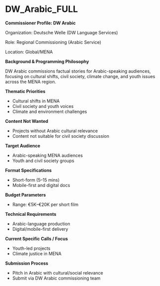 # DW_Arabic_FULL

**Commissioner Profile: DW Arabic**

Organization: Deutsche Welle (DW Language Services)

Role: Regional Commissioning (Arabic Service)

Location: Global/MENA

**Background & Programming Philosophy**

DW Arabic commissions factual stories for Arabic-speaking audiences, focusing on cultural shifts, civil society, climate change, and youth issues across the MENA region.

**Thematic Priorities**

- Cultural shifts in MENA
- Civil society and youth voices
- Climate and environment challenges

**Content Not Wanted**

- Projects without Arabic cultural relevance
- Content not suitable for civil society discussion

**Target Audience**

- Arabic-speaking MENA audiences
- Youth and civil society groups

**Format Specifications**

- Short-form (5–15 mins)
- Mobile-first and digital docs

**Budget Parameters**

- Range: €5K–€20K per short film

**Technical Requirements**

- Arabic-language production
- Digital/mobile-first delivery

**Current Specific Calls / Focus**

- Youth-led projects
- Climate justice in MENA

**Submission Process**

- Pitch in Arabic with cultural/social relevance
- Submit via DW Arabic commissioning team